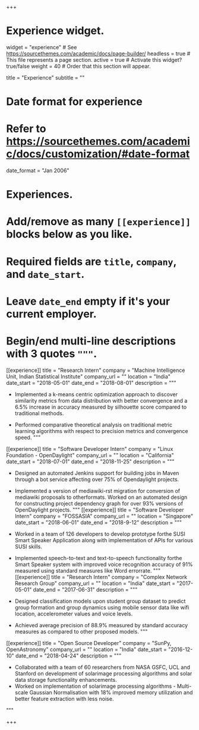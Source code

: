 +++
# Experience widget.
widget = "experience"  # See https://sourcethemes.com/academic/docs/page-builder/
headless = true  # This file represents a page section.
active = true  # Activate this widget? true/false
weight = 40  # Order that this section will appear.

title = "Experience"
subtitle = ""

# Date format for experience
#   Refer to https://sourcethemes.com/academic/docs/customization/#date-format
date_format = "Jan 2006"

# Experiences.
#   Add/remove as many `[[experience]]` blocks below as you like.
#   Required fields are `title`, `company`, and `date_start`.
#   Leave `date_end` empty if it's your current employer.
#   Begin/end multi-line descriptions with 3 quotes `"""`.
[[experience]]
  title = "Research Intern"
  company = "Machine Intelligence Unit, Indian Statistical Institute"
  company_url = ""
  location = "India"
  date_start = "2018-05-01"
  date_end = "2018-08-01"
  description = """
  
  * Implemented a k-means centric optimization approach to discover similarity metrics from data distribution with better convergence and a 6.5% increase in accuracy measured by silhouette score compared to traditional methods.

* Performed comparative theoretical analysis on traditional metric learning algorithms with respect to precision metrics and convergence speed.
  """

[[experience]]
  title = "Software Developer Intern"
  company = "Linux Foundation - OpenDaylight"
  company_url = ""
  location = "California"
  date_start = "2018-07-01"
  date_end = "2018-11-25"
  description = """
  
  * Designed an automated Jenkins support for building jobs in Maven through a bot service affecting over 75% of  Opendaylight projects. 
 * Implemented a version of mediawiki-rst migration for conversion of mediawiki proposals to otherformats. Worked on an automated design for constructing project dependency graph for over 93% versions of OpenDaylight projects.
  """
[[experience]]
  title = "Software Developer Intern"
  company = "FOSSASIA"
  company_url = ""
  location = "Singapore"
  date_start = "2018-06-01"
  date_end = "2018-9-12"
  description = """
  
  * Worked in a team of 126 developers to develop prototype forthe SUSI Smart Speaker Application along with implementation of APIs for various SUSI skills.
  * Implemented speech-to-text and text-to-speech functionality forthe Smart Speaker system with improved voice recognition accuracy of 91% measured using standard measures like Word errorrate.
  """  
[[experience]]
  title = "Research Intern"
  company = "Complex Network Research Group"
  company_url = ""
  location = "India"
  date_start = "2017-05-01"
  date_end = "2017-06-31"
  description = """
  
  * Designed classification models upon student group dataset to predict group formation and group dynamics using mobile sensor data like wifi location, accelerometer values and voice levels.
  * Achieved average precision of 88.9% measured by standard accuracy measures as compared to other proposed models.
  """
  
[[experience]]
  title = "Open Source Developer"
  company = "SunPy, OpenAstronomy"
  company_url = ""
  location = "India"
  date_start = "2016-12-10"
  date_end = "2018-04-24"
  description = """
  
  * Collaborated with a team of 60 researchers from NASA GSFC, UCL and Stanford on development of solarimage processing algorithms and solar data storage functionality enhancements.
  * Worked on implementation of solarimage processing algorithms - Multi-scale Gaussian Normalisation with 18% improved memory utilization and better feature extraction with less noise.
  
  """

+++
